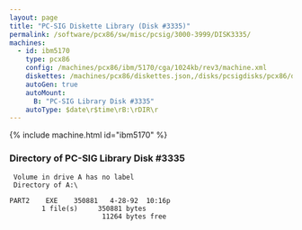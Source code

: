 ```yaml
---
layout: page
title: "PC-SIG Diskette Library (Disk #3335)"
permalink: /software/pcx86/sw/misc/pcsig/3000-3999/DISK3335/
machines:
  - id: ibm5170
    type: pcx86
    config: /machines/pcx86/ibm/5170/cga/1024kb/rev3/machine.xml
    diskettes: /machines/pcx86/diskettes.json,/disks/pcsigdisks/pcx86/diskettes.json
    autoGen: true
    autoMount:
      B: "PC-SIG Library Disk #3335"
    autoType: $date\r$time\rB:\rDIR\r
---
```


{% include machine.html id="ibm5170" %}

### Directory of PC-SIG Library Disk #3335

     Volume in drive A has no label
     Directory of A:\

    PART2    EXE    350881   4-28-92  10:16p
            1 file(s)     350881 bytes
                           11264 bytes free
